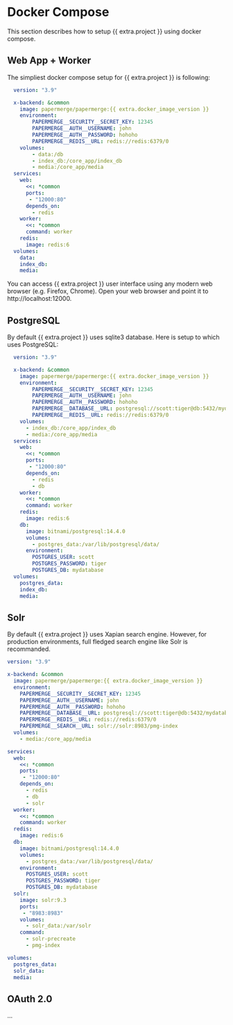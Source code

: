 # Docker Compose

This section describes how to setup {{ extra.project }} using docker compose.


## Web App + Worker

The simpliest docker compose setup for {{ extra.project }} is following:

```yaml
  version: "3.9"

  x-backend: &common
    image: papermerge/papermerge:{{ extra.docker_image_version }}
    environment:
        PAPERMERGE__SECURITY__SECRET_KEY: 12345
        PAPERMERGE__AUTH__USERNAME: john
        PAPERMERGE__AUTH__PASSWORD: hohoho
        PAPERMERGE__REDIS__URL: redis://redis:6379/0
    volumes:
        - data:/db
        - index_db:/core_app/index_db
        - media:/core_app/media
  services:
    web:
      <<: *common
      ports:
       - "12000:80"
      depends_on:
        - redis
    worker:
      <<: *common
      command: worker
    redis:
      image: redis:6
  volumes:
    data:
    index_db:
    media:
```

You can access {{ extra.project }} user interface using any modern web browser (e.g. Firefox, Chrome).
Open your web browser and point it to http://localhost:12000.


## PostgreSQL

By default {{ extra.project }} uses sqlite3 database. Here is setup to which
uses PostgreSQL:

```yaml
  version: "3.9"

  x-backend: &common
    image: papermerge/papermerge:{{ extra.docker_image_version }}
    environment:
        PAPERMERGE__SECURITY__SECRET_KEY: 12345
        PAPERMERGE__AUTH__USERNAME: john
        PAPERMERGE__AUTH__PASSWORD: hohoho
        PAPERMERGE__DATABASE__URL: postgresql://scott:tiger@db:5432/mydatabase
        PAPERMERGE__REDIS__URL: redis://redis:6379/0
    volumes:
      - index_db:/core_app/index_db
      - media:/core_app/media
  services:
    web:
      <<: *common
      ports:
       - "12000:80"
      depends_on:
        - redis
        - db
    worker:
      <<: *common
      command: worker
    redis:
      image: redis:6
    db:
      image: bitnami/postgresql:14.4.0
      volumes:
        - postgres_data:/var/lib/postgresql/data/
      environment:
        POSTGRES_USER: scott
        POSTGRES_PASSWORD: tiger
        POSTGRES_DB: mydatabase
  volumes:
    postgres_data:
    index_db:
    media:
```


## Solr

By default {{ extra.project }} uses Xapian search engine. However, for
production environments, full fledged search engine like Solr is recommanded.

```yaml
version: "3.9"

x-backend: &common
  image: papermerge/papermerge:{{ extra.docker_image_version }}
  environment:
    PAPERMERGE__SECURITY__SECRET_KEY: 12345
    PAPERMERGE__AUTH__USERNAME: john
    PAPERMERGE__AUTH__PASSWORD: hohoho
    PAPERMERGE__DATABASE__URL: postgresql://scott:tiger@db:5432/mydatabase
    PAPERMERGE__REDIS__URL: redis://redis:6379/0
    PAPERMERGE__SEARCH__URL: solr://solr:8983/pmg-index
  volumes:
    - media:/core_app/media

services:
  web:
    <<: *common
    ports:
     - "12000:80"
    depends_on:
      - redis
      - db
      - solr
  worker:
    <<: *common
    command: worker
  redis:
    image: redis:6
  db:
    image: bitnami/postgresql:14.4.0
    volumes:
      - postgres_data:/var/lib/postgresql/data/
    environment:
      POSTGRES_USER: scott
      POSTGRES_PASSWORD: tiger
      POSTGRES_DB: mydatabase
  solr:
    image: solr:9.3
    ports:
     - "8983:8983"
    volumes:
      - solr_data:/var/solr
    command:
      - solr-precreate
      - pmg-index

volumes:
  postgres_data:
  solr_data:
  media:
```

## OAuth 2.0

...
